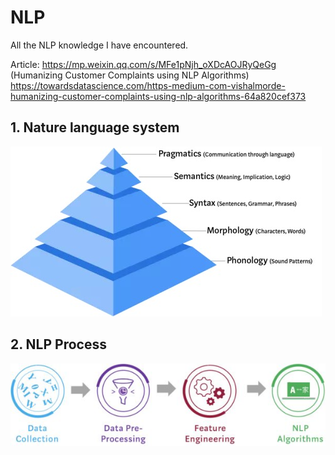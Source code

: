# NLP
All the NLP knowledge I have encountered.

Article: https://mp.weixin.qq.com/s/MFe1pNjh_oXDcAOJRyQeGg (Humanizing Customer Complaints using NLP Algorithms)
         https://towardsdatascience.com/https-medium-com-vishalmorde-humanizing-customer-complaints-using-nlp-algorithms-64a820cef373
         
## 1. Nature language system  
![Nature Language System](https://github.com/Amory0709/NLP/blob/master/2982c36d09a174f94a9b745ab2af6a5.jpg)

## 2. NLP Process  
![Process](https://github.com/Amory0709/NLP/blob/master/WeChat%20Image_20190711105553.jpg)
